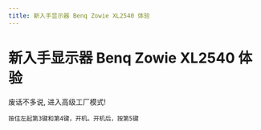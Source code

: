 ```yaml
---
title: 新入手显示器 Benq Zowie XL2540 体验
---
```


# 新入手显示器 Benq Zowie XL2540 体验

废话不多说, 进入高级工厂模式!

`按住左起第3键和第4键，开机。开机后，按第5键`
